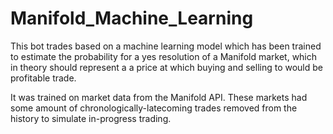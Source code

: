 # Manifold_Machine_Learning

This bot trades based on a machine learning model which has been trained to estimate the probability for a yes resolution of a Manifold market, which in theory should represent a a price at which buying and selling to would be profitable trade.

It was trained on market data from the Manifold API. These markets had some amount of chronologically-latecoming trades removed from the history to simulate in-progress trading.
